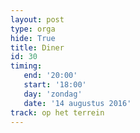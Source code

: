 ```yaml
---
layout: post
type: orga
hide: True
title: Diner
id: 30
timing: 
   end: '20:00'
   start: '18:00'
   day: 'zondag'
   date: '14 augustus 2016'
track: op het terrein
---
```

